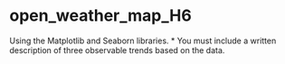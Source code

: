 # open_weather_map_H6
Using the Matplotlib and Seaborn libraries. * You must include a written description of three observable trends based on the data. 
